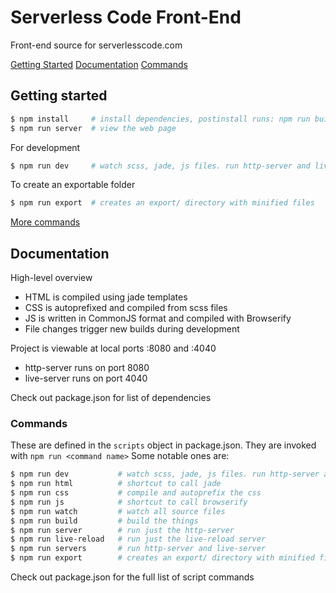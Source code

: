 # Serverless Code Front-End

Front-end source for serverlesscode.com

[Getting Started](#getting-started)
[Documentation](#documentation)
[Commands](#commands)



## Getting started

```bash
$ npm install     # install dependencies, postinstall runs: npm run build
$ npm run server  # view the web page
```

For development
```bash
$ npm run dev     # watch scss, jade, js files. run http-server and live-server
```

To create an exportable folder
```bash
$ npm run export  # creates an export/ directory with minified files
```
[More commands](#commands)


## Documentation

High-level overview
- HTML is compiled using jade templates
- CSS is autoprefixed and compiled from scss files
- JS is written in CommonJS format and compiled with Browserify
- File changes trigger new builds during development

Project is viewable at local ports :8080 and :4040
- http-server runs on port 8080
- live-server runs on port 4040

Check out package.json for list of dependencies


### Commands

These are defined in the `scripts` object in package.json. They are invoked with `npm run <command name>`
Some notable ones are:
```bash
$ npm run dev           # watch scss, jade, js files. run http-server and live-server
$ npm run html          # shortcut to call jade
$ npm run css           # compile and autoprefix the css
$ npm run js            # shortcut to call browserify
$ npm run watch         # watch all source files
$ npm run build         # build the things
$ npm run server        # run just the http-server
$ npm run live-reload   # run just the live-reload server
$ npm run servers       # run http-server and live-server
$ npm run export        # creates an export/ directory with minified files
```
Check out package.json for the full list of script commands
